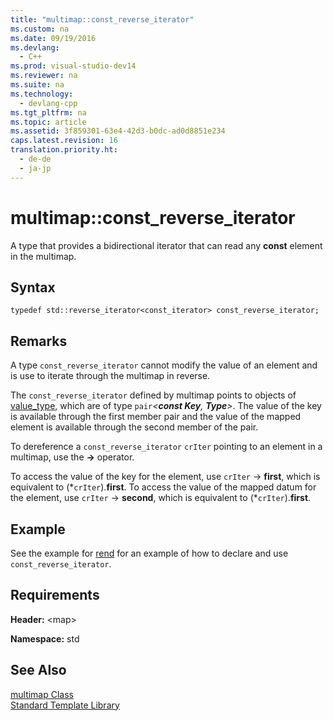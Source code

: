 ```yaml
---
title: "multimap::const_reverse_iterator"
ms.custom: na
ms.date: 09/19/2016
ms.devlang: 
  - C++
ms.prod: visual-studio-dev14
ms.reviewer: na
ms.suite: na
ms.technology: 
  - devlang-cpp
ms.tgt_pltfrm: na
ms.topic: article
ms.assetid: 3f859301-63e4-42d3-b0dc-ad0d8851e234
caps.latest.revision: 16
translation.priority.ht: 
  - de-de
  - ja-jp
---
```

# multimap::const_reverse_iterator
A type that provides a bidirectional iterator that can read any **const** element in the multimap.  
  
## Syntax  
  
```  
typedef std::reverse_iterator<const_iterator> const_reverse_iterator;  
```  
  
## Remarks  
 A type `const_reverse_iterator` cannot modify the value of an element and is use to iterate through the multimap in reverse.  
  
 The `const_reverse_iterator` defined by multimap points to objects of [value_type](../vs140/multimap--value_type.md), which are of type `pair`*<***const Key**, **Type***>*. The value of the key is available through the first member pair and the value of the mapped element is available through the second member of the pair.  
  
 To dereference a `const_reverse_iterator` `crIter` pointing to an element in a multimap, use the **->** operator.  
  
 To access the value of the key for the element, use `crIter` -> **first**, which is equivalent to (\*`crIter`).**first**. To access the value of the mapped datum for the element, use `crIter` -> **second**, which is equivalent to (\*`crIter`).**first**.  
  
## Example  
 See the example for [rend](../vs140/multimap--rend.md) for an example of how to declare and use `const_reverse_iterator`.  
  
## Requirements  
 **Header:** <map\>  
  
 **Namespace:** std  
  
## See Also  
 [multimap Class](../vs140/multimap-Class.md)   
 [Standard Template Library](../vs140/Standard-Template-Library.md)
